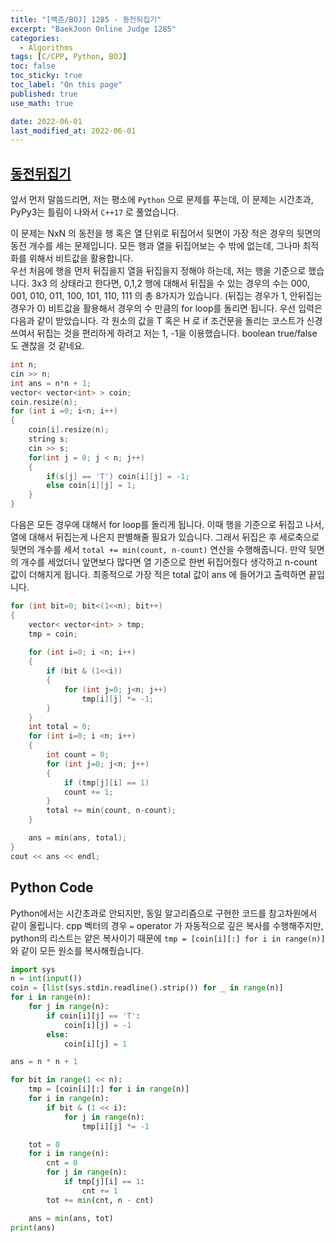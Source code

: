 ```yaml
---
title: "[백준/BOJ] 1285 - 동전뒤집기"
excerpt: "BaekJoon Online Judge 1285"
categories:
  - Algorithms
tags: [C/CPP, Python, BOJ]
toc: false
toc_sticky: true
toc_label: "On this page"
published: true
use_math: true

date: 2022-06-01
last_modified_at: 2022-06-01
---
```


## [동전뒤집기](https://www.acmicpc.net/problem/1285)
앞서 먼저 말씀드리면, 저는 평소에 `Python` 으로 문제를 푸는데, 이 문제는 시간초과, PyPy3는 틀림이 나와서 `C++17` 로 풀었습니다.

이 문제는 NxN 의 동전을 행 혹은 열 단위로 뒤집어서 뒷면이 가장 적은 경우의 뒷면의 동전 개수를 세는 문제입니다.
모든 행과 열을 뒤집어보는 수 밖에 없는데, 그나마 최적화를 위해서 비트값을 활용합니다.  
우선 처음에 행을 먼저 뒤집을지 열을 뒤집을지 정해야 하는데, 저는 행을 기준으로 했습니다.
3x3 의 상태라고 한다면, 0,1,2 행에 대해서 뒤집을 수 있는 경우의 수는 000, 001, 010, 011, 100, 101, 110, 111 의 총 8가지가 있습니다.
(뒤집는 경우가 1, 안뒤집는 경우가 0)
비트값을 활용해서 경우의 수 만큼의 for loop를 돌리면 됩니다. 우선 입력은 다음과 같이 받았습니다. 각 원소의 값을 T 혹은 H 로 if 조건문을 돌리는 코스트가 신경쓰여서 뒤집는 것을 편리하게 하려고 저는 1, -1을 이용했습니다. boolean true/false 도 괜찮을 것 같네요.

```CPP
int n;
cin >> n;
int ans = n*n + 1;
vector< vector<int> > coin;
coin.resize(n);
for (int i =0; i<n; i++)
{
    coin[i].resize(n);
    string s;
    cin >> s;
    for(int j = 0; j < n; j++)
    {
        if(s[j] == 'T') coin[i][j] = -1; 
        else coin[i][j] = 1;
    }
}
```

다음은 모든 경우에 대해서 for loop를 돌리게 됩니다. 이때 행을 기준으로 뒤집고 나서, 열에 대해서 뒤집는게 나은지 판별해줄 필요가 있습니다. 그래서 뒤집은 후 세로축으로 뒷면의 개수를 세서 `total += min(count, n-count)` 연산을 수행해줍니다. 만약 뒷면의 개수를 세었더니 앞면보다 많다면 열 기준으로 한번 뒤집어줬다 생각하고 n-count 값이 더해지게 됩니다. 최종적으로 가장 적은 total 값이 ans 에 들어가고 출력하면 끝입니다.

```CPP
for (int bit=0; bit<(1<<n); bit++)
{
    vector< vector<int> > tmp;
    tmp = coin;
    
    for (int i=0; i <n; i++)
    {
        if (bit & (1<<i))
        {
            for (int j=0; j<n; j++)
                tmp[i][j] *= -1;
        }
    }
    int total = 0;
    for (int i=0; i <n; i++)
    {
        int count = 0;
        for (int j=0; j<n; j++)
        {
            if (tmp[j][i] == 1)
            count += 1;
        }
        total += min(count, n-count);
    }

    ans = min(ans, total);
}
cout << ans << endl;
```

## Python Code
Python에서는 시간초과로 안되지만, 동일 알고리즘으로 구현한 코드를 참고차원에서 같이 올립니다. cpp 벡터의 경우 `=` operator 가 자동적으로 깊은 복사를 수행해주지만, python의 리스트는 얕은 복사이기 때문에 `tmp = [coin[i][:] for i in range(n)]` 와 같이 모든 원소를 복사해줬습니다.

```Python
import sys
n = int(input())
coin = [list(sys.stdin.readline().strip()) for _ in range(n)]
for i in range(n):
    for j in range(n):
        if coin[i][j] == 'T':
            coin[i][j] = -1
        else:
            coin[i][j] = 1

ans = n * n + 1

for bit in range(1 << n):
    tmp = [coin[i][:] for i in range(n)]
    for i in range(n):
        if bit & (1 << i):
            for j in range(n):
                tmp[i][j] *= -1

    tot = 0
    for i in range(n):
        cnt = 0
        for j in range(n):
            if tmp[j][i] == 1:
                cnt += 1
        tot += min(cnt, n - cnt)

    ans = min(ans, tot)
print(ans)
```